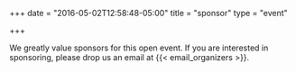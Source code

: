 +++
date = "2016-05-02T12:58:48-05:00"
title = "sponsor"
type = "event"


+++

We greatly value sponsors for this open event.  If you are interested in sponsoring, please drop us an email at {{< email_organizers >}}.

